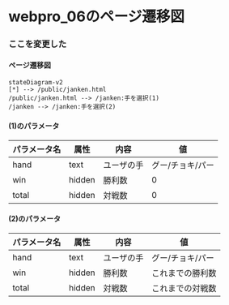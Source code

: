 # webpro_06のページ遷移図

### ここを変更した
#### ページ遷移図
```mermaid
stateDiagram-v2
[*] --> /public/janken.html
/public/janken.html --> /janken:手を選択(1)
/janken --> /janken:手を選択(2)
```

#### (1)のパラメータ

パラメータ名 | 属性 | 内容 | 値
-|-|-|-
hand | text | ユーザの手 | グー/チョキ/パー
win | hidden | 勝利数 | 0
total | hidden | 対戦数 | 0

#### (2)のパラメータ

パラメータ名 | 属性 | 内容 | 値
-|-|-|-
hand | text | ユーザの手 | グー/チョキ/パー
win | hidden | 勝利数 | これまでの勝利数
total | hidden | 対戦数 | これまでの対戦数

